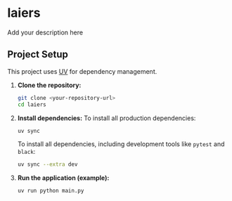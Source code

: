# laiers

Add your description here

## Project Setup

This project uses [UV](https://github.com/astral-sh/uv) for dependency management.

1.  **Clone the repository:**
    ```bash
    git clone <your-repository-url>
    cd laiers
    ```

2.  **Install dependencies:**
    To install all production dependencies:
    ```bash
    uv sync
    ```
    To install all dependencies, including development tools like `pytest` and `black`:
    ```bash
    uv sync --extra dev
    ```

3.  **Run the application (example):**
    ```bash
    uv run python main.py
    ```